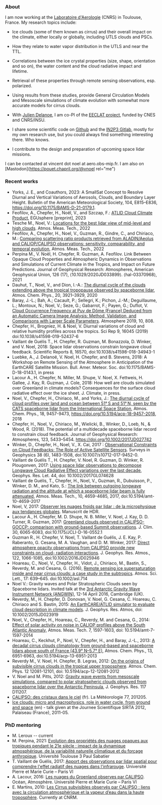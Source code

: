### About

I am now working at the [Laboratoire d'Aerologie](http://www.aero.obs-mip.fr) (CNRS) in Toulouse, France. My research topics include:

* Ice clouds (some of them known as cirrus) and their overall impact on the climate, either locally or globally, including UTLS clouds and PSCs.
* How they relate to water vapor distribution in the UTLS and near the TTL.
* Correlations between the ice crystal properties (size, shape, orientation and so on), the water content and the cloud radiative impact and lifetime.
* Retrieval of these properties through remote sensing observations, esp. polarized.
* Using results from these studies, provide General Circulation Models and Mesoscale simulations of climate evolution with somewhat more accurate models for cirrus clouds.

* With [Julien Delanoe](http://www.latmos.ipsl.fr/index.php/fr/annuaire/2015?task=view), I am co-PI of the [EECLAT project](http://eeclat.ipsl.jussieu.fr), funded by CNES and CNRS/INSU.
* I share some scientific code on [Github](https://github.com/vnoel) and the [IN2P3 Gitlab](https://gitlab.in2p3.fr/vincent.noel), mostly for my own research use, but you could always find something interesting there. Who knows.
* I contribute to the design and preparation of upcoming space lidar missions.

I can be contacted at vincent dot noel at aero.obs-mip.fr.
I am also on [Mastodon](https://pouet.chapril.org/@vnoel rel="me")


### Recent works

* Yorks, J. E., and Coauthors, 2023: A SmallSat Concept to Resolve Diurnal and Vertical Variations of Aerosols, Clouds, and Boundary Layer Height. Bulletin of the American Meteorological Society, 104, E815–E836, https://doi.org/10.1175/BAMS-D-21-0179.1.
* Feofilov, A., Chepfer, H., Noël, V., and Szczap, F.: [ATLID Cloud Climate Product](https://doi.org/10.5194/egusphere-2022-1187), EGUsphere [preprint], 2023
* Tesche M., Noel, V.:  [Locations for the best lidar view of mid-level and high clouds](https://doi.org/10.5194/amt-2022-34). Atmos. Meas. Tech., 2022
* Feofilov, A., Chepfer, H., Noel, V., Guzman, R., Gindre, C., and Chiriaco, M.: [Comparing scattering ratio products retrieved from ALADIN/Aeolus and CALIOP/CALIPSO observations: sensitivity, comparability, and temporal evolution](https://doi.org/10.5194/amt-2021-96), Atmos. Meas. Tech., 2022
* Perpina M., V. Noël, H. Chepfer, R. Guzman, A. Feofilov. Link Between Opaque Cloud Properties and Atmospheric Dynamics in Observations and Simulations of Current Climate in the Tropics, and Impact on Future Predictions. Journal of Geophysical Research: Atmospheres, American Geophysical Union, 126 (17), ⟨10.1029/2020JD033899⟩. ⟨hal-03370968⟩, 2021
* Dauhut, T., Noel, V., and Dion, I.-A.: [The diurnal cycle of the clouds extending above the tropical tropopause observed by spaceborne lidar](https://doi.org/10.5194/acp-20-3921-2020), Atmos. Chem. Phys., 20, 3921–3929, 2020
* Baray, J.-L.; Bah, A.; Cacault, P.; Sellegri, K.; Pichon, J.-M.; Deguillaume, L.; Montoux, N.; Noel, V.; Seze, G.; Gabarrot, F.; Payen, G.; Duflot, V. [Cloud Occurrence Frequency at Puy de Dôme (France) Deduced from an Automatic Camera Image Analysis: Method, Validation, and Comparisons with Larger Scale Parameters](https://doi.org/10.3390/atmos10120808). Atmosphere 2019, 10, 808. 
* Chepfer, H., Brogniez, H. & Noel, V. Diurnal variations of cloud and relative humidity profiles across the tropics. Sci Rep 9, 16045 (2019) doi:10.1038/s41598-019-52437-6
* Vaillant de Guélis T., H. Chepfer, R. Guzman, M. Bonazzola, D. Winker, and V. Noel, 2018: Space lidar observations constrain longwave cloud feedback. Scientific Reports 8, 16570, doi:10.1038/s41598-018-34943-1
* Luebke, A., J. Delanoë, V. Noel, H. Chepfer, and B. Stevens, 2018: A Workshop on Remote Sensing of the Atmosphere in Anticipation of the EarthCARE Satellite Mission. Bull. Amer. Meteor. Soc. doi:10.1175/BAMS-D-18-0143.1, in press
* Lacour A., H. Chepfer, N. Miller, M. Shupe, V. Noel, X. Fettweis, H. Gallee, J. Kay, R. Guzman,  J. Cole, 2018: How well are clouds simulated over Greenland in climate models? Consequences for the surface cloud radiative effect over the ice sheet. J. Climate, in press.
* Noel, V., Chepfer, H., Chiriaco, M., and Yorks, J.: [The diurnal cycle of cloud profiles over land and ocean between 51° S and 51° N, seen by the CATS spaceborne lidar from the International Space Station](https://doi.org/10.5194/acp-18-9457-2018), Atmos. Chem. Phys., 18, 9457-9473, https://doi.org/10.5194/acp-18-9457-2018, 2018
* Chepfer, H., Noel, V., Chiriaco, M., Wielicki, B., Winker, D., Loeb, N., & Wood, R. (2018). The potential of a multidecade spaceborne lidar record to constrain cloud feedback. Journal of Geophysical Research: Atmospheres, 123, 5433–5454. https://doi.org/10.1002/2017JD027742
* Winker, D., Chepfer, H., Noel, V., X. Cai, 2017 : [Observational Constraints on Cloud Feedbacks: The Role of Active Satellite Sensors](https://doi.org/10.1007/s10712-017-9452-0). Surveys in Geophysics 38 (6), 1483-1508, doi:10.1007/s10712-017-9452-0.  
* Vaillant de Guélis T., H. Chepfer, V. Noel, R. Guzman, D. Winker, R. Plougonven, 2017: [Using space lidar observations to decompose Longwave Cloud Radiative Effect variations over the last decade](http://onlinelibrary.wiley.com/doi/10.1002/2017GL074628/abstract;jsessionid=89BA0B14C066CA6B021395D1D29BAF24.f03t03), Geophys. Res. Let. 44, doi: 10.1002/2017GL074628
* Vaillant de Guélis, T., Chepfer, H., Noel, V., Guzman, R., Dubuisson, P., Winker, D. M., and Kato, S.: [The link between outgoing longwave radiation and the altitude at which a spaceborne lidar beam is fully attenuated](https://doi.org/10.5194/amt-10-4659-2017), Atmos. Meas. Tech., 10, 4659-4685, 2017, doi:10.5194/amt-10-4659-2017
* Noel, V, 2017: [Observer les nuages froids par lidar : de la microphysique aux tendances globales](https://hal.archives-ouvertes.fr/tel-01831155). Manuscrit de HDR.
* Lacour A., H. Chepfer, M. D. Shupe, N. B. Miller, V. Noel, J. Kay, D. D. Turner, R. Guzman, 2017: [Greenland clouds observed in CALIPSO-GOCCP: comparison with ground-based Summit observations](https://doi.org/10.1175/JCLI-D-16-0552.1). J. Clim. 30, 6065-6083, doi:10.1175/JCLI-D-16-0552.1 
* Guzman R., H. Chepfer, V. Noel, T. Vaillant de Guélis, J. E. Kay, P. Raberanto, G. Cesana, M. A. Vaughan, and D. M. Winker, 2017: [Direct atmosphere opacity observations from CALIPSO provide new constraints on cloud- radiation interactions](http://onlinelibrary.wiley.com/doi/10.1002/2016JD025946/abstract). J. Geophys. Res. Atmos., 122, 1066-1085, doi:10.1002/2016JD025946
* Hoareau, C., Noel, V., Chepfer, H., Vidot, J., Chiriaco, M., Bastin, S., Reverdy, M. and Cesana, G. (2016), [Remote sensing ice supersaturation inside and near cirrus clouds: a case study in the subtropics](http://onlinelibrary.wiley.com/doi/10.1002/asl.714/abstract). Atmos. Sci. Lett., 17: 639–645. doi:10.1002/asl.714
* Noel V.: Gravity waves and Polar Stratospheric Clouds seen by Spaceborne lidars. Invited talk at the [3rd Antarctic Gravity Wave Instrument Network (ANGWIN)](https://www.bas.ac.uk/event/3rd-international-antarctic-gravity-wave-instrument-network-angwin-science-workshop/), 12-14 April 2016, Cambridge (UK).
* Reverdy, M., H. Chepfer, D. Donovan, V. Noel, G. Cesana, C. Hoareau, C. Chiriaco and S. Bastin, 2015: [An EarthCARE/ATLID simulator to evaluate cloud description in climate models](http://onlinelibrary.wiley.com/doi/10.1002/2015JD023919/abstract). J. Geophys. Res. Atmos, doi: 10.1002/2015JD023919
* Noel, V., Chepfer, H., Hoareau, C., Reverdy, M. and Cesana, G., 2014: [Effect of solar activity on noise in CALIOP profiles above the South Atlantic Anomaly](http://www.atmos-meas-tech.net/7/1597/2014/amt-7-1597-2014.html), Atmos. Meas. Tech. 7, 1597-1603, doi: 10.5194/amt-7-1597-2014
* Hoareau, C., Keckhut, P., Noel, V., Chepfer, H., and Baray, J.-L., 2013: [A decadal cirrus clouds climatology from ground-based and spaceborne lidars above south of France (43.9° N–5.7° E)](http://www.atmos-chem-phys.net/13/6951/2013/acp-13-6951-2013.html), Atmos. Chem. Phys., 13, 6951-6963, doi:10.5194/acp-13-6951-2013
* Reverdy M., V. Noel, H. Chepfer, B. Legras, 2012: [On the origins of subvisible cirrus clouds in the tropical upper troposphere](http://www.atmos-chem-phys.net/12/12081/2012/acp-12-12081-2012.html). Atmos. Chem. Phys. 12 12081-12101, doi: 10.5194/acp-12-12081-2012
* V. Noel and M. Pitts, 2012: [Gravity wave events from mesoscale simulations, compared to polar stratospheric clouds observed from spaceborne lidar over the Antarctic Peninsula](http://www.agu.org/pubs/crossref/2012/2011JD017318.shtml), J. Geophys. Res. 117 D11207.
* [CALIPSO: des cristaux dans le ciel](http://www.lmd.polytechnique.fr/~noel/Files/Noel2012LaMeteo.pdf) (fr). La Météorologie 77, 201205.
* [Ice clouds: micro and macrophysics, role in water cycle, from ground and space](http://www.lmd.polytechnique.fr/~noel/talks/Noel_JSS2012.pdf) (en) - talk given at the Journee Scientifique SIRTA 2012, Palaiseau (France), 2011-05.


### PhD mentoring

* M. Leroux -- current
* M. Perpina, 2021: [Evolution des propriétés des nuages opaques aux tropiques pendant le 21e siècle : impact de la dynamique atmosphérique, de la variabilité naturelle climatique et du forçage anthropique](https://theses.hal.science/tel-03602669v1). Université Toulouse 3 Paul Sabatier
* T. Vaillant de Guélis, 2017: [Apport des observations par lidar spatial pour comprendre l'effet radiatif des nuages dans l'infrarouge](https://tel.archives-ouvertes.fr/tel-01760630). Université Pierre et Marie Curie – Paris VI
* A. Lacour, 2016: [Les nuages du Groenland observes par CALIPSO](https://tel.archives-ouvertes.fr/tel-01506120v2/). Océan, Atmosphère. Université Pierre et Marie Curie – Paris VI 
* E. Martins, 2010: [Les Cirrus subvisibles observés par CALIPSO : liens avec la circulation atmosphérique et la vapeur d’eau dans la haute troposphère](http://www.lmd.polytechnique.fr/~intro/Files/2010-These_Martins.pdf). Currently at CNRM.

